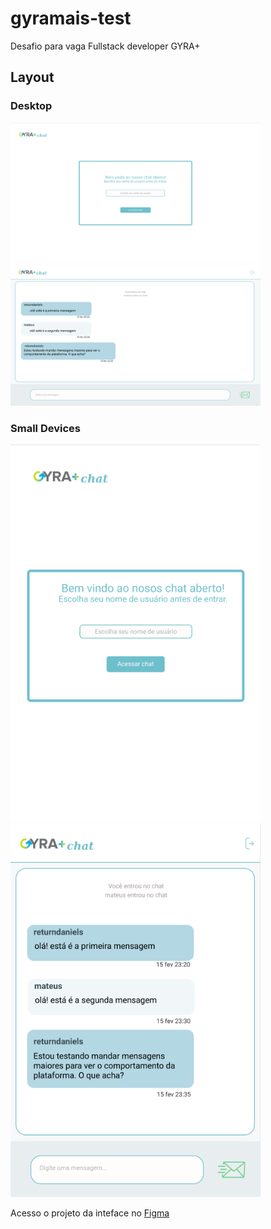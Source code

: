 # gyramais-test
Desafio para vaga Fullstack developer GYRA+

## Layout
### Desktop
<img src="./.gitlab/assets/large-login.png" width=400 >

<img src="./.gitlab/assets/large-chat.png" width=400 >

### Small Devices
<img src="./.gitlab/assets/small-login.png" width=400 >

<img src="./.gitlab/assets/small-chat.png" width=400 >

Acesso o projeto da inteface no [Figma](https://www.figma.com/file/hPsEUpJv9HNQtxG9taQxvq/Untitled?node-id=0%3A1)
